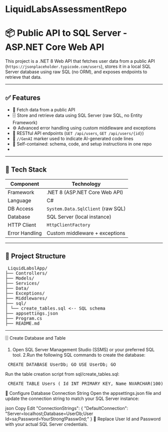 # LiquidLabsAssessmentRepo

# 📦 Public API to SQL Server - ASP.NET Core Web API

This project is a .NET 8 Web API that fetches user data from a public API (`https://jsonplaceholder.typicode.com/users`), stores it in a local SQL Server database using raw SQL (no ORM), and exposes endpoints to retrieve that data.

---

## ✅ Features

- 🔌 Fetch data from a public API
- 🗄️ Store and retrieve data using SQL Server (raw SQL, no Entity Framework)
- ⚙️ Advanced error handling using custom middleware and exceptions
- 📡 RESTful API endpoints (`GET /api/users`, `GET /api/users/{id}`)
- 🧠 `//GenAI` marker used to indicate AI-generated code lines
- 📁 Self-contained: schema, code, and setup instructions in one repo
- 
- ---

## 🧰 Tech Stack

| Component    | Technology        |
|--------------|-------------------|
| Framework    | .NET 8 (ASP.NET Core Web API) |
| Language     | C#                |
| DB Access    | `System.Data.SqlClient` (raw SQL) |
| Database     | SQL Server (local instance) |
| HTTP Client  | `HttpClientFactory` |
| Error Handling | Custom middleware + exceptions |

---

## 📁 Project Structure

<pre> LiquidLabslApp/
├── Controllers/
├── Models/
├── Services/
├── Data/
├── Exceptions/
├── Middlewares/
├── sql/
│ └── create_tables.sql <-- SQL schema
├── appsettings.json
├── Program.cs
├── README.md </pre>

---

🗄️ Create Database and Table

1. Open SQL Server Management Studio (SSMS) or your preferred SQL tool.
2.Run the following SQL commands to create the database:

<pre> CREATE DATABASE UserDb; GO USE UserDb; GO </pre>
Run the table creation script from sql/create_tables.sql:

<pre> CREATE TABLE Users ( Id INT PRIMARY KEY, Name NVARCHAR(100) NOT NULL, Username NVARCHAR(100), Email NVARCHAR(100) ); </pre>
🔧 Configure Database Connection String
Open the appsettings.json file and update the connection string to match your SQL Server instance:

json
Copy
Edit
"ConnectionStrings": {
  "DefaultConnection": "Server=localhost;Database=UserDb;User Id=sa;Password=YourStrong!Passw0rd;"
}
📝 Replace User Id and Password with your actual SQL Server credentials.
